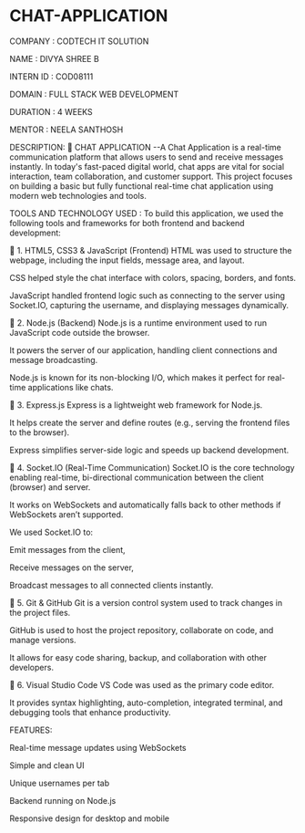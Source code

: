 # CHAT-APPLICATION

COMPANY : CODTECH IT SOLUTION

NAME : DIVYA SHREE B

INTERN ID : COD08111

DOMAIN : FULL STACK WEB DEVELOPMENT

DURATION : 4 WEEKS

MENTOR : NEELA SANTHOSH

DESCRIPTION: 🧾 CHAT APPLICATION --A Chat Application is a real-time communication platform that allows users to send and receive messages instantly. In today's fast-paced digital world, chat apps are vital for social interaction, team collaboration, and customer support. This project focuses on building a basic but fully functional real-time chat application using modern web technologies and tools.

TOOLS AND TECHNOLOGY USED : To build this application, we used the following tools and frameworks for both frontend and backend development:

🔹 1. HTML5, CSS3 & JavaScript (Frontend)
HTML was used to structure the webpage, including the input fields, message area, and layout.

CSS helped style the chat interface with colors, spacing, borders, and fonts.

JavaScript handled frontend logic such as connecting to the server using Socket.IO, capturing the username, and displaying messages dynamically.

🔹 2. Node.js (Backend)
Node.js is a runtime environment used to run JavaScript code outside the browser.

It powers the server of our application, handling client connections and message broadcasting.

Node.js is known for its non-blocking I/O, which makes it perfect for real-time applications like chats.

🔹 3. Express.js
Express is a lightweight web framework for Node.js.

It helps create the server and define routes (e.g., serving the frontend files to the browser).

Express simplifies server-side logic and speeds up backend development.

🔹 4. Socket.IO (Real-Time Communication)
Socket.IO is the core technology enabling real-time, bi-directional communication between the client (browser) and server.

It works on WebSockets and automatically falls back to other methods if WebSockets aren’t supported.

We used Socket.IO to:

Emit messages from the client,

Receive messages on the server,

Broadcast messages to all connected clients instantly.

🔹 5. Git & GitHub
Git is a version control system used to track changes in the project files.

GitHub is used to host the project repository, collaborate on code, and manage versions.

It allows for easy code sharing, backup, and collaboration with other developers.

🔹 6. Visual Studio Code
VS Code was used as the primary code editor.

It provides syntax highlighting, auto-completion, integrated terminal, and debugging tools that enhance productivity.

FEATURES:

Real-time message updates using WebSockets

Simple and clean UI

Unique usernames per tab

Backend running on Node.js

Responsive design for desktop and mobile
